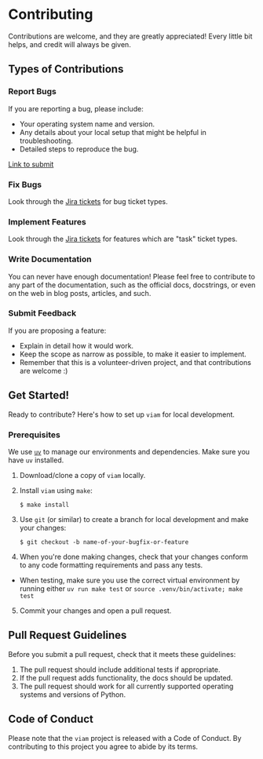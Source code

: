 # Contributing

Contributions are welcome, and they are greatly appreciated! Every little bit
helps, and credit will always be given.

## Types of Contributions

### Report Bugs

If you are reporting a bug, please include:

- Your operating system name and version.
- Any details about your local setup that might be helpful in troubleshooting.
- Detailed steps to reproduce the bug.

[Link to submit](https://viam.atlassian.net/servicedesk/customer/portal/7)

### Fix Bugs

Look through the [Jira tickets](https://viam.atlassian.net/jira/software/c/projects/RSDK/issues/RSDK-10237?filter=allissues&jql=project%20%3D%20%22RSDK%22%20AND%20component%20%3D%20PythonSDK%20AND%20status%20NOT%20IN%20%28%22Awaiting%20Release%22%2C%20Closed%29%0AORDER%20BY%20created%20DESC) for bug ticket types.

### Implement Features

Look through the [Jira tickets](https://viam.atlassian.net/jira/software/c/projects/RSDK/issues/RSDK-10237?filter=allissues&jql=project%20%3D%20%22RSDK%22%20AND%20component%20%3D%20PythonSDK%20AND%20status%20NOT%20IN%20%28%22Awaiting%20Release%22%2C%20Closed%29%0AORDER%20BY%20created%20DESC) for features which are "task" ticket types.

### Write Documentation

You can never have enough documentation! Please feel free to contribute to any
part of the documentation, such as the official docs, docstrings, or even
on the web in blog posts, articles, and such.

### Submit Feedback

If you are proposing a feature:

- Explain in detail how it would work.
- Keep the scope as narrow as possible, to make it easier to implement.
- Remember that this is a volunteer-driven project, and that contributions
  are welcome :)

## Get Started!

Ready to contribute? Here's how to set up `viam` for local development.

### Prerequisites

We use [`uv`](https://docs.astral.sh/uv/) to manage our environments and dependencies. Make sure you have `uv` installed.

1. Download/clone a copy of `viam` locally.
2. Install `viam` using `make`:

   ```console
   $ make install
   ```

3. Use `git` (or similar) to create a branch for local development and make your changes:

   ```console
   $ git checkout -b name-of-your-bugfix-or-feature
   ```

4. When you're done making changes, check that your changes conform to any code formatting requirements and pass any tests.

- When testing, make sure you use the correct virtual environment by running either `uv run make test` or `source .venv/bin/activate; make test`

5. Commit your changes and open a pull request.

## Pull Request Guidelines

Before you submit a pull request, check that it meets these guidelines:

1. The pull request should include additional tests if appropriate.
2. If the pull request adds functionality, the docs should be updated.
3. The pull request should work for all currently supported operating systems and versions of Python.

## Code of Conduct

Please note that the `viam` project is released with a
Code of Conduct. By contributing to this project you agree to abide by its terms.
